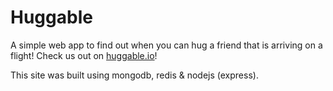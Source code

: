 # Huggable

A simple web app to find out when you can hug a friend that is arriving on a flight! Check us out on [huggable.io](huggable.io)!

This site was built using mongodb, redis & nodejs (express).
